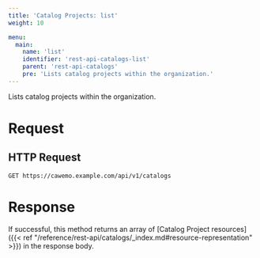 ```yaml
---
title: 'Catalog Projects: list'
weight: 10

menu:
  main:
    name: 'list'
    identifier: 'rest-api-catalogs-list'
    parent: 'rest-api-catalogs'
    pre: 'Lists catalog projects within the organization.'
---
```


Lists catalog projects within the organization.

# Request

## HTTP Request

```
GET https://cawemo.example.com/api/v1/catalogs
```

# Response

If successful, this method returns an array of [Catalog Project resources]({{< ref "/reference/rest-api/catalogs/_index.md#resource-representation" >}}) in the response body.
